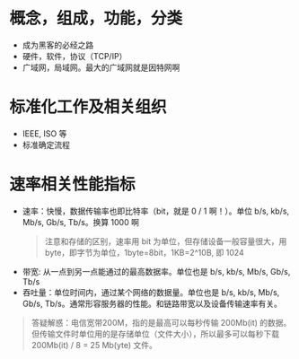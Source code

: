 # 概念，组成，功能，分类

- 成为黑客的必经之路
- 硬件，软件，协议（TCP/IP）
- 广域网，局域网。最大的广域网就是因特网啊

# 标准化工作及相关组织

- IEEE, ISO 等
- 标准确定流程

# 速率相关性能指标

- 速率：快慢，数据传输率也即比特率（bit，就是 0 / 1 啊！）。单位 b/s, kb/s, Mb/s, Gb/s, Tb/s。换算 1000 啊
  > 注意和存储的区别，速率用 bit 为单位，但存储设备一般容量很大，用 byte，即字节为单位，1byte=8bit，1KB=2^10B, 即 1024
- 带宽: 从一点到另一点能通过的最高数据率。单位也是 b/s, kb/s, Mb/s, Gb/s, Tb/s
- 吞吐量：单位时间内，通过某个网络的数据量。单位也是 b/s, kb/s, Mb/s, Gb/s, Tb/s。通常形容服务器的性能。和链路带宽以及设备传输速率有关。

> 答疑解惑：电信宽带200M，指的是最高可以每秒传输 200Mb(it) 的数据。但传输文件时单位用的是存储单位（文件大小），所以最多可以每秒下载 200Mb(it) / 8 = 25 Mb(yte) 文件。
